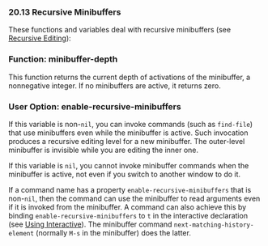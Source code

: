 

### 20.13 Recursive Minibuffers

These functions and variables deal with recursive minibuffers (see [Recursive Editing](Recursive-Editing.html)):

### Function: **minibuffer-depth**

This function returns the current depth of activations of the minibuffer, a nonnegative integer. If no minibuffers are active, it returns zero.

### User Option: **enable-recursive-minibuffers**

If this variable is non-`nil`, you can invoke commands (such as `find-file`) that use minibuffers even while the minibuffer is active. Such invocation produces a recursive editing level for a new minibuffer. The outer-level minibuffer is invisible while you are editing the inner one.

If this variable is `nil`, you cannot invoke minibuffer commands when the minibuffer is active, not even if you switch to another window to do it.

If a command name has a property `enable-recursive-minibuffers` that is non-`nil`, then the command can use the minibuffer to read arguments even if it is invoked from the minibuffer. A command can also achieve this by binding `enable-recursive-minibuffers` to `t` in the interactive declaration (see [Using Interactive](Using-Interactive.html)). The minibuffer command `next-matching-history-element` (normally `M-s` in the minibuffer) does the latter.
